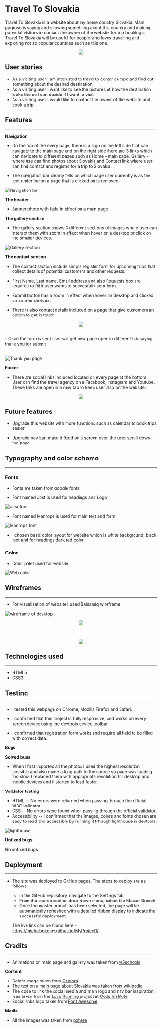 
# Travel To Slovakia

Travel To Slovakia is a website about my home country Slovakia. Main purpose is saying and showing something about this country and 
making potential visitors to contact the owner of the website for trip bookings.
Travel To Slovakia will be useful for people who loves travelling and exploring not so popular countries such as this one. 

<p align="center">
  <img src="docs/responsive-image.png">
</p>

## User stories

- As a visiting user I am interested to travel to center europe and find out something about the desired destination
- As a visiting user I want like to see the pictures of how the destination looks like so I can decide if I want to visit
- As a visiting user I would like to contact the owner of the website and book a trip


## Features

------

**Navigation**

- On the top of the every page, there is a logo on the left side that can navigate to the main page and 
  on the right side there are 3 links which can navigate to different pages such as Home - main page, Gallery - where use can find photos about Slovakia and Contact link where user can find contact and register for a trip to Slovakia.

- The navigation bar clearly tells on which page user currently is as the text underline on a page that is clicked on is removed.

![Navigation bar](docs/navigation.png) 


**The header**

- Banner photo with fade in effect on a main page

**The gallery section**
- The gallery section shows 3 different sections of images where user can interact them with zoom in effect when hover on a desktop or click on the smaller devices.

![Gallery section](docs/gallery.png) 

**The contact section**
- The contact section include simple register form for upcoming trips that collect details of potential customers and other requests.
- First Name, Last name, Email address and also Requests box are required to fill if user wants to succesfully sent form.

- Submit button has a zoom in effect when hover on desktop and clicked on smaller devices.

- There is also contact details included on a page that give customers an option to get in touch.


<p align="center">
  <img src="docs/contact.png">
</p>

<br>
- Once the form is sent user will get new page open in different tab saying thank you for submit
<br>
<br>

![Thank you page](docs/submit-page.png) 



**Footer**

- There are social links included located on every page at the bottom. User can find the travel agency on a Facebook, Instagram   and Youtube. These links are open in a new tab to keep user also on the website.
  
<p align="center">
  <img src="docs/social.png">
</p>

## Future features

- Upgrade this website with more functions such as calendar to book trips easier

- Upgrade nav bar, make it fixed on a screen even the user scroll down the page

## Typography and color scheme
------
### Fonts
- Fonts are taken from google fonts

- Font named Jost is used for headings and Logo

![Jost font](docs/jost.png)

- Font named Manrope is used for main text and form

![Manrope font](docs/manrope.png)

- I chosen basic color layout for website which is white background, black text and for headings dark red color

### Color

- Color palet used for website

![Web color](docs/colors.png)

## Wireframes

------

- For visualisation of website I used Balsamiq wireframe

![wireframe of desktop](docs/wireframe-desktop.png)
<br>
<p align="center">
  <img src="docs/wireframe-tablet.png">
</p>

<br>

<p align="center">
  <img src="docs/wireframe-phone.png">
</p>


## Technologies used

------

- HTML5
- CSS3

## Testing

------

- I tested this webpage on Chrome, Mozilla Firefox and Safari.

- I confirmed that this project is fully responsive, and works on every screen device using the devtools device toolbar.

- I confirmed that registration form works and require all field to be filled with correct data.

**Bugs**

**Solved bugs**

- When I first imported all the photos I used the highest resolution possible and also made a long path to the source so page was loading too slow. I replaced them with appropriate resolution for desktop and mobile devices and it started to load faster.

**Validator testing**

- HTML 
-- No errors were returned when passing through the official W3C validator.
- CSS
-- No errors were found when passing through the official validator.
- Accessibility
-- I confirmed that the images, colors and fonts chosen are easy to read and accessible by running it trhough lighthouse in devtools.

![lighthouse](docs/Lighthouse.png)

**Unfixed bugs**

No unfixed bugs

## Deployment
------

- The site was deployed to GitHub pages. The steps to deploy are as follows:

  - In the GitHub repository, navigate to the Settings tab
  - From the source section drop-down menu, select the Master Branch
  - Once the master branch has been selected, the page will be automatically refreshed with a detailed ribbon display to indicate the successful deployment.

  The live link can be found here - https://michalpokojny.github.io/MyProject1/


## Credits
------
- Animations on main page and gallery was taken from [w3schools](w3schools.com)

**Content**
- Colors image taken from [Coolors](https://coolors.co/)
- The text on a main page about Slovakia was taken from [wikipedia](wikipedia.org)
- The code to link the social media and main logo and nav bar inspiration was taken from the [Love Running](https://code-institute-org.github.io/love-running-2.0/index.html) project at [Code Institute](https://codeinstitute.net/ie/)
- Social links logo taken from [Font Awesome](https://fontawesome.com/)

**Media**

- All the images was taken from [pxhere](https://pxhere.com/)



